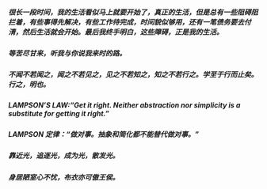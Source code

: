 ##### 很长一段时间，我的生活看似马上就要开始了，真正的生活，但是总有一些阻碍阻拦着，有些事得先解决，有些工作待完成，时间貌似够用，还有一笔债务要去付清，然后生活就会开始。最后我终手明白，这些障碍，正是我的生活。



##### 等苦尽甘来，听我与你说我来时的路。



##### 不闻不若闻之，闻之不若见之，见之不若知之，知之不若行之。学至于行而止矣。行之，明也。



##### LAMPSON’S LAW:“Get it right. Neither abstraction nor simplicity is a substitute for getting it right.”

##### LAMPSON 定律：“做对事。抽象和简化都不能替代做对事。”



##### 靠近光，追逐光，成为光，散发光。



##### 身居陋室心不忧，布衣亦可傲王侯。

